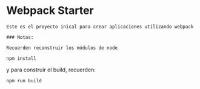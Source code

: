 # Webpack Starter

    Este es el proyecto inical para crear aplicaciones utilizando webpack

    ### Notas:

    Recuerden reconstruir los módulos de node 


```
npm install
```

y para construir el build, recuerden: 
```
npm run build
```